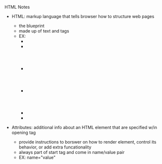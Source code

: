 HTML Notes

- HTML: markup language that tells browser how to structure web pages
    - the blueprint 
    - made up of text and tags 
    - EX: 
        - <body>
        - <footer>
        - <header>
        - <nav>
        - <img>
        - <a>

- Attributes: additional info about an HTML element that are specified w/in opening tag 
    - provide instructions to borswer on how to render element, control its behavior, or add extra funcationality 
    - always part of start tag and come in name/value pair 
    - EX: name="value"